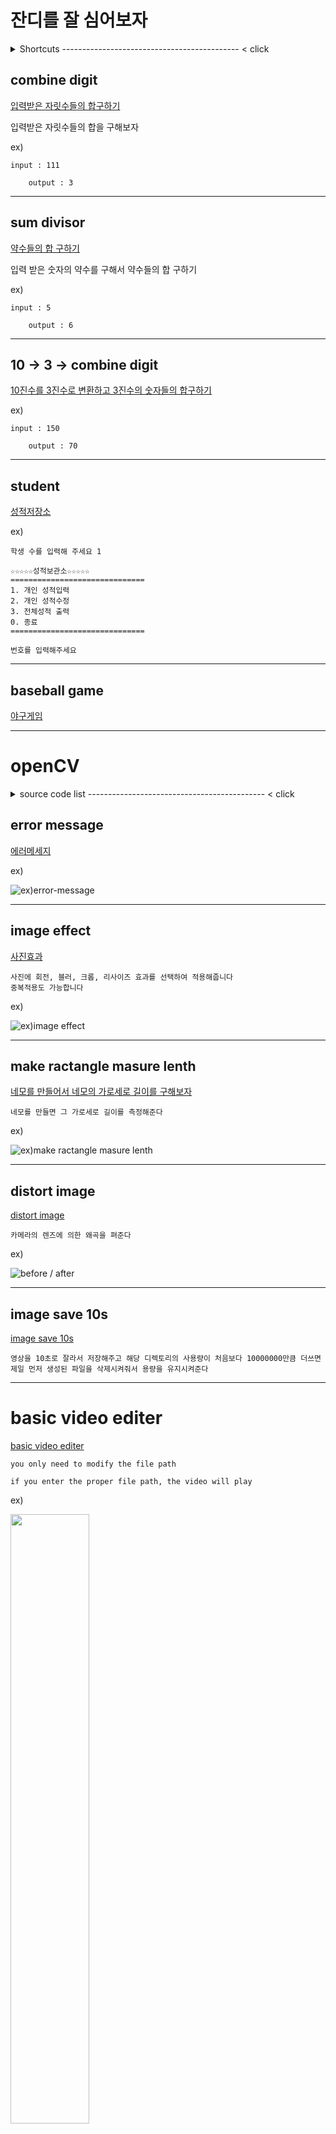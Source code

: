 # 잔디를 잘 심어보자
<details>
    <summary>Shortcuts -------------------------------------------- < click</summary>
    <div markdown="1">

- [combine digit](https://github.com/kim-mini/independent-study#combine-digit)
- [sum divisor](https://github.com/kim-mini/independent-study/blob/main/README.md#sum-divisor)
- [10 -> 3 -> combine digit](https://github.com/kim-mini/independent-study/blob/main/README.md#10---3---combine-digit)
- [student](https://github.com/kim-mini/independent-study#student)
- [baseball game](https://github.com/kim-mini/independent-study/blob/main/README.md#baseball-game)
- [openCV](https://github.com/kim-mini/independent-study/blob/main/README.md#opencv)
   
    </div>
</details>



## combine digit 
[입력받은 자릿수들의 합구하기](https://github.com/kim-mini/independent-study/blob/main/source_code/combine_digit.c)


입력받은 자릿수들의 합을 구해보자

ex)
  ```
  input : 111

      output : 3
  ```

---

## sum divisor

[약수들의 합 구하기](https://github.com/kim-mini/independent-study/blob/main/source_code/201013.c)

입력 받은 숫자의 약수를 구해서 약수들의 합 구하기

ex)
  ```
  input : 5

      output : 6
  ```

---

## 10 -> 3 -> combine digit

[10진수를 3진수로 변환하고 3진수의 숫자들의 합구하기](https://github.com/kim-mini/independent-study/blob/main/source_code/201013-1.c)

ex)
  ```
  input : 150

      output : 70
  ```

---

## student
[성적저장소](https://github.com/kim-mini/independent-study/blob/main/source_code/201013-2.c)

ex)
  ```
  학생 수를 입력해 주세요 1

☆☆☆☆☆성적보관소☆☆☆☆☆
==============================
1. 개인 성적입력
2. 개인 성적수정
3. 전체성적 출력
0. 종료
==============================

번호를 입력해주세요
  ```

---

## baseball game
[야구게임](https://github.com/kim-mini/independent-study/blob/main/source_code/baseball_game.c)

---

# openCV
<details>
    <summary>source code list -------------------------------------------- < click</summary>
    <div markdown="1">

- [opencv-01](https://github.com/kim-mini/independent-study/blob/main/source_code/opencv_01)
- [rotate](https://github.com/kim-mini/independent-study/blob/main/source_code/openCV_rotate.py)
- [binary](https://github.com/kim-mini/independent-study/blob/main/source_code/openCV_binary.py)
- [binary + blur](https://github.com/kim-mini/independent-study/blob/main/source_code/openCV_binary%2Bblur.py)
- [bitwise](https://github.com/kim-mini/independent-study/blob/main/source_code/openCV_bitwise.py)
- [crop](https://github.com/kim-mini/independent-study/blob/main/source_code/openCV_crop.py)
- [cvtCOLOR](https://github.com/kim-mini/independent-study/blob/main/source_code/openCV_cvtCOLOR.py)
- [edge](https://github.com/kim-mini/independent-study/blob/main/source_code/openCV_edge.py)
- [flip](https://github.com/kim-mini/independent-study/blob/main/source_code/openCV_flip.py)
- [hsv](https://github.com/kim-mini/independent-study/blob/main/source_code/openCV_hsv.py)
- [image pyramid](https://github.com/kim-mini/independent-study/blob/main/source_code/openCV_image_pyramid.py)
- [inrange](https://github.com/kim-mini/independent-study/blob/main/source_code/openCV_inrange.py)
- [resize](https://github.com/kim-mini/independent-study/blob/main/source_code/openCV_resize.py)
- [distort image](https://github.com/kim-mini/independent-study#distort-image)
- [image save 10s](https://github.com/kim-mini/independent-study#image-save-10s)
- [basic video editer](https://github.com/kim-mini/independent-study#basic-video-editer)
- [photo works](https://github.com/kim-mini/independent-study#photo-works)

    </div>
</details>



## error message

[에러메세지](https://github.com/kim-mini/independent-study/blob/main/source_code/error_massage)

ex)

![ex)error-message](https://postfiles.pstatic.net/MjAyMDExMDRfNDkg/MDAxNjA0NDc3OTA0MzA0.lWEIew4jw7YhXU9XH4GG_qF05vVRzvkPA4l7EDHEDR8g.XUxETq2blt014v1qq-nr_OxiO2ms33d528umZ3oc41Mg.PNG.kimmin2_/image.png?type=w966 "errormessage project example")

---

## image effect

[사진효과](https://github.com/kim-mini/independent-study/blob/main/source_code/image_change.py)
```
사진에 회전, 블러, 크롭, 리사이즈 효과를 선택하여 적용해줍니다
중복적용도 가능합니다
```
ex)


![ex)image effect](https://postfiles.pstatic.net/MjAyMDExMDVfMTIx/MDAxNjA0NTcwODY5NTAw.92e9hNQ-cv0BTISn8GOo1vv5F-TobukHRoi-YrGsqxQg.4MDISNefkEiEjtQkvbLoUe3PuNf52tXjiSdYbAilDZcg.PNG.kimmin2_/image.png?type=w966 "image effect project example")

---

## make ractangle masure lenth

[네모를 만들어서 네모의 가로세로 길이를 구해보자](https://github.com/kim-mini/independent-study/blob/main/source_code/make_rac.py)
```
네모를 만들면 그 가로세로 길이를 측정해준다
```
ex)

![ex)make ractangle masure lenth](https://postfiles.pstatic.net/MjAyMDExMDZfMjQw/MDAxNjA0NjQxNzQ3MjA5.PT_0Srsg6vqyeyzIUtZRDeR1Es9FjibhybHGbVskTO0g.4F2crSaGKBtoqQfyKBE0mjl8ZNVwdo0fiKVC0NQe6rgg.PNG.kimmin2_/image.png?type=w966 "make ractangle masure lenth project example")

---

## distort image

[distort image](https://github.com/kim-mini/independent-study/tree/main/source_code/distortimage)
```
카메라의 렌즈에 의한 왜곡을 펴준다
```
ex)

![before / after](https://postfiles.pstatic.net/MjAyMDExMDlfMjY0/MDAxNjA0OTEzMzMxNTQy.aIO-QScv1J2p9SH9ebfif40p_qNVTujE1pVpj2Q_X60g.QXILS2sQrPVvgeV3kJwVG200E4x1r6-CD6bONbAgfXIg.PNG.kimmin2_/image.png?type=w966)

---
## image save 10s

[image save 10s](https://github.com/kim-mini/independent-study/blob/main/source_code/BB_main.py)

```
영상을 10초로 잘라서 저장해주고 해당 디렉토리의 사용량이 처음보다 10000000만큼 더쓰면 제일 먼저 생성된 파일을 삭제시켜줘서 용량을 유지시켜준다
```

---

# basic video editer

[basic video editer](https://github.com/kim-mini/independent-study/tree/main/source_code/basic_video_editer)

```
you only need to modify the file path

if you enter the proper file path, the video will play
```

ex)

<img src="https://camo.githubusercontent.com/a8a26fffcf114776c8a3d05e15dfa4716e81967a612558293de1b8797c39d36e/68747470733a2f2f626c6f6766696c65732e707374617469632e6e65742f4d6a41794d4445784d5446664e444d672f4d4441784e6a41314d446b324d6a51304e6a41322e396a68496942466b56474a6548626231367331715f424f2d66694f41504e4f336457795639556353786951672e346944484c5759774a5f2d67755745596550716d4a73484e514c4e306b35627249354e624a514d644c4351672e504e472e6b696d6d696e325f2f696d6167652e706e67" width="50%">

---

# Data science

[pandas](https://github.com/kim-mini/independent-study/tree/main/source_code/pandas)

---

# photo works

![[code](https://github.com/kim-mini/independent-study/tree/main/source_code/photoworks)](https://img.shields.io/badge/mini%20works-code-ff69b4)

<img src="https://camo.githubusercontent.com/48161e23151123253cbdc2087764241da314945711cbb42cba0b4fcdf5046f1f/68747470733a2f2f626c6f6766696c65732e707374617469632e6e65742f4d6a41794d4445784d7a42664d5449772f4d4441784e6a41324e7a49354e546b784d5455772e6e376e4b59334f437458506439775436685072486557703479387031424d4544346a53697171675f344a63672e667a555565626d505a784975614e6f324855496d72472d4d4953514f7535345f4652676572534d57353745672e504e472e6b696d6d696e325f2f696d6167652e706e67" width="30%">
